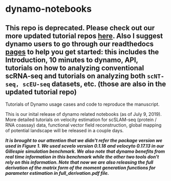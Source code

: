 # dynamo-notebooks
## This repo is deprecated. Please check out our more updated tutorial repos [here](https://github.com/aristoteleo/dynamo-tutorials). Also I suggest dynamo users to go through our readthedocs [pages](https://dynamo-release.readthedocs.io/) to help you get started: this includes the Introduction, 10 minutes to dynamo, API, tutorials on how to analyzing conventional scRNA-seq and tutorials on analyzing both `scNT-seq, scEU-seq` datasets, etc. (those are also in the updated tutorial repo)


Tutorials of Dynamo usage cases and code to reproduce the manuscript. 

This is our inital release of dynamo related notebooks (as of July 9, 2019). More detailed tutorials on velocity estimation for scSLAM-seq (protein / RNA coassay) data, functional vector field reconstruction, global mapping of potential landscape will be released in a couple days.  

***It is brought to our attention that we didn't refer the package version we used in Figure 1. We used scvelo version 0.1.18 and velocyto 0.17.13 in our Gillespie simulation benchmark. We also note that dynamo benefits from real time information in this benchmark while the other two tools don't rely on this information. Note that now we are also releasing the full derivation of the matrix form of the moment generation functions for parameter estimation in full_derivation.pdf file.***
